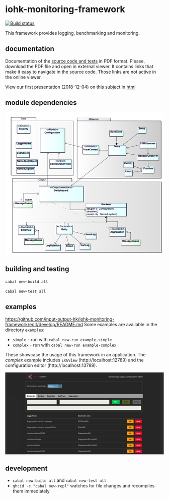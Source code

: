 # iohk-monitoring-framework

[![Build status](https://badge.buildkite.com/1cc7939a1fed4972c15b8f87d510e0404b0eb65d73cfd1e30b.svg?branch=develop)](https://buildkite.com/input-output-hk/iohk-monitoring-framework)

This framework provides logging, benchmarking and monitoring.

## documentation

Documentation of the [source code and tests](docs/IOHK-Monitoring.pdf) in PDF format. Please, download the PDF file and open in external viewer. It contains links that make it easy to navigate in the source code. Those links are not active in the online viewer.

View our first presentation (2018-12-04) on this subject in [html](https://input-output-hk.github.io/iohk-monitoring-framework/pres-20181204/html/index.html)

## module dependencies

![Overview of modules](docs/OverviewModules.png)

## building and testing

`cabal new-build all`

`cabal new-test all`

## examples
https://github.com/input-output-hk/iohk-monitoring-framework/edit/develop/README.md
Some examples are available in the directory `examples`:
* `simple`  -  run with `cabal new-run example-simple`
* `complex`  -  run with `cabal new-run example-complex`

These showcase the usage of this framework in an application. The *complex* example includes `EKGView` (http://localhost:12789) and the configuration editor (http://localhost:13789).

![Edit runtime configuration](docs/ConfigEditor.png)


## development

* `cabal new-build all` and `cabal new-test all`
* `ghcid -c "cabal new-repl"` watches for file changes and recompiles them immediately
